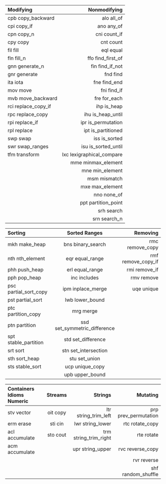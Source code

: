 | Modifying |   Nonmodifying|
| :---| ---: |
| cpb	copy_backward |alo	all_of  |
| cpi	copy_if |ano	any_of  |
| cpn	copy_n |cni	count_if  |
| cpy	copy  |cnt	count  |
| fil	fill  |eql	equal  |
| fln	fill_n  |ffo	find_first_of  |
| gnn	generate_n  |fin	find_if_not  |
| gnr	generate  |fnd	find  |
| ita	iota  |fne	find_end  |
| mov	move  |fni	find_if  |
| mvb	move_backward |fre	for_each  | 
| rci	replace_copy_if  |ihp	is_heap  |
| rpc	replace_copy  |ihu	is_heap_until  |
| rpi	replace_if  |ipr	is_permutation  |
| rpl	replace  |ipt	is_partitioned  |
| swp	swap  |iss	is_sorted  |
| swr	swap_ranges  |isu	is_sorted_until  |
| tfm	transform  |lxc	lexigraphical_compare  |
||mme	minmax_element  |
||mne	min_element  |
||msm	mismatch  |
||mxe	max_element  |
||nno	none_of  |
||ppt	partition_point  |
||srh	search  |
||srn	search_n  |

| Sorting | Sorted Ranges | Removing
| :---| :---: | ---: |
|mkh	make_heap  |bns	binary_search  |rmc	remove_copy  |
|nth	nth_element  |eqr	equal_range  |rmf	remove_copy_if |
|phh	push_heap  |erl	equal_range  |rmi	remove_if  |
|pph	pop_heap  |inc	includes  |rmv	remove  |
|psc	partial_sort_copy  |ipm	inplace_merge  |uqe	unique  |
|pst	partial_sort  |lwb	lower_bound  ||
|ptc	partition_copy  |mrg	merge  ||
|ptn	partition  |ssd	set_symmetric_difference  ||
|spt	stable_partition  |std	set_difference  ||
|srt	sort  |stn	set_intersection  ||
|sth	sort_heap  |stu	set_union  ||
|sts	stable_sort |ucp	unique_copy  ||
||upb	upper_bound  ||


| Containers Idioms Numeric | Streams | Strings | Mutating |
| :---| :---: | ---: | ---: |
| stv	vector   | oit	copy  | ltr	string_trim_left  |prp	prev_permutation |
| erm	erase |  sti	cin| lwr	string_lower | rtc	rotate_copy|
| acl	accumulate  | sto	cout | trm	string_trim_right|rte	rotate |
| acm	accumulate||upr	string_upper|rvc	reverse_copy |
||||rvr	reverse|
||||shf	random_shuffle|

